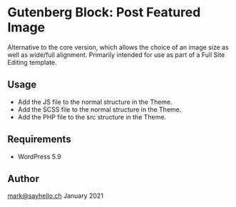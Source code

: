 # Gutenberg Block: Post Featured Image

Alternative to the core version, which allows the choice of an image
size as well as wide/full alignment. Primarily intended for use as 
part of a Full Site Editing template.

## Usage

- Add the JS  file to the normal structure in the Theme.
- Add the SCSS file to the normal structure in the Theme.
- Add the PHP file to the src structure in the Theme.

## Requirements

* WordPress 5.9

## Author

mark@sayhello.ch January 2021
